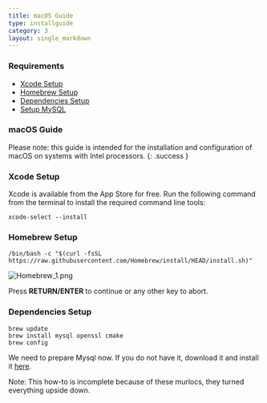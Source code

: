 ```yaml
---
title: macOS Guide
type: installguide
category: 3
layout: single_markdown
---
```


### Requirements

* [Xcode Setup](#xcode-setup)
* [Homebrew Setup](#homebrew-setup)
* [Dependencies Setup](#dependencies-setup)
* [Setup MySQL](#setup-mysql)

### macOS Guide

Please note: this guide is intended for the installation and configuration of macOS on systems with Intel processors.
{: .success }

### Xcode Setup

Xcode is available from the App Store for free. Run the following command from the terminal to install the required command line tools:

```console
xcode-select --install
```

### Homebrew Setup

```console
/bin/bash -c "$(curl -fsSL https://raw.githubusercontent.com/Homebrew/install/HEAD/install.sh)"
```

![Homebrew_1.png](/Wiki/images/installation.mac/homebrew_1.png)

Press **RETURN/ENTER** to continue or any other key to abort.


### Dependencies Setup

```console
brew update
brew install mysql openssl cmake
brew config
```

We need to prepare Mysql now. If you do not have it, download it and install it [here](https://dev.mysql.com/downloads/mysql/).























































































Note: This how-to is incomplete because of these murlocs, they turned everything upside down.
